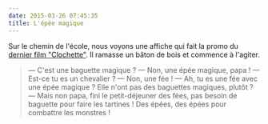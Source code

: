 ```yaml
---
date: 2015-03-26 07:45:35
title: L'épée magique
---
```


Sur le chemin de l'école, nous voyons une affiche qui fait la promo du [dernier film "Clochette"](http://www.papacube.com/2015/03/clochette-et-la-creature-legendaire.html). Il ramasse un bâton de bois et commence à l'agiter.

> — C'est une baguette magique ?
> — Non, une épée magique, papa !
> — Est-ce tu es un chevalier ?
> — Non, une fée !
> — Ah, tu es une fée avec une épée magique ? Elle n'ont pas des baguettes magiques, plutôt ?
> — Mais non papa, fini le petit-déjeuner des fées, pas besoin de baguette pour faire les tartines ! Des épées, des épées pour combattre les monstres !

